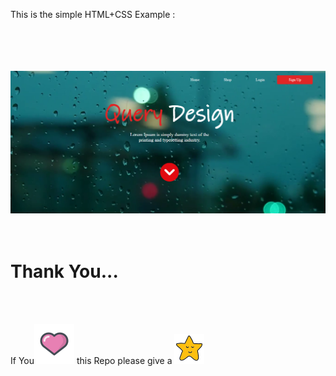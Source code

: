 <p>This is the simple HTML+CSS Example : </p>
<br>
<br>
<br>
<br>
<img src="Image/Sample.png">
</img>
<br>
<br>
<br>
<h1>Thank You... </h1>
<br><br>
<p> If You<img src="Image/heart.png"></img> this Repo please give a <img src="Image/star.png"></img></p>
<br>
